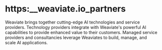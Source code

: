 # https:\_\_weaviate.io_partners

Weaviate brings together cutting-edge AI technologies and service providers. Technology providers integrate with Weaviate's powerful AI capabilities to provide enhanced value to their customers. Managed service providers and consultancies leverage Weaviates to build, manage, and scale AI applications.
